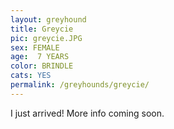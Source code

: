 ```yaml
---
layout: greyhound
title: Greycie
pic: greycie.JPG
sex: FEMALE
age:  7 YEARS
color: BRINDLE
cats: YES
permalink: /greyhounds/greycie/
---
```


I just arrived! More info coming soon.
